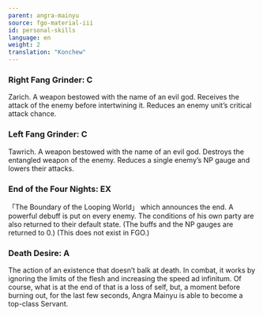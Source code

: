 ```yaml
---
parent: angra-mainyu
source: fgo-material-iii
id: personal-skills
language: en
weight: 2
translation: "Konchew"
---
```


### Right Fang Grinder: C

Zarich. A weapon bestowed with the name of an evil god. Receives the attack of the enemy before intertwining it.
Reduces an enemy unit’s critical attack chance.

### Left Fang Grinder: C

Tawrich. A weapon bestowed with the name of an evil god. Destroys the entangled weapon of the enemy.
Reduces a single enemy’s NP gauge and lowers their attacks.

### End of the Four Nights: EX

「The Boundary of the Looping World」 which announces the end.
A powerful debuff is put on every enemy. The conditions of his own party are also returned to their default state.
(The buffs and the NP gauges are returned to 0.)
(This does not exist in FGO.)

### Death Desire: A

The action of an existence that doesn’t balk at death.
In combat, it works by ignoring the limits of the flesh and increasing the speed ad infinitum.
Of course, what is at the end of that is a loss of self, but, a moment before burning out, for the last few seconds, Angra Mainyu is able to become a top-class Servant.
